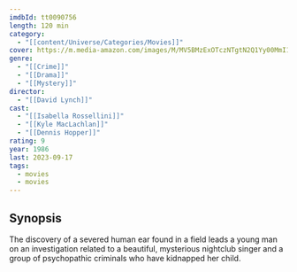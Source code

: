```yaml
---
imdbId: tt0090756
length: 120 min
category:
  - "[[content/Universe/Categories/Movies]]"
cover: https://m.media-amazon.com/images/M/MV5BMzExOTczNTgtN2Q1Yy00MmI1LWE0NjgtNmIwMzdmZGNlODU1XkEyXkFqcGdeQXVyNDkzNTM2ODg@._V1_SX300.jpg
genre:
  - "[[Crime]]"
  - "[[Drama]]"
  - "[[Mystery]]"
director:
  - "[[David Lynch]]"
cast:
  - "[[Isabella Rossellini]]"
  - "[[Kyle MacLachlan]]"
  - "[[Dennis Hopper]]"
rating: 9
year: 1986
last: 2023-09-17
tags:
  - movies
  - movies
---
```

## Synopsis
The discovery of a severed human ear found in a field leads a young man on an investigation related to a beautiful, mysterious nightclub singer and a group of psychopathic criminals who have kidnapped her child.


